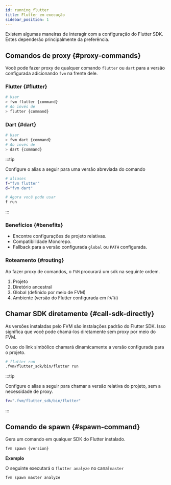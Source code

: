 ```yaml
---
id: running_flutter
title: Flutter em execução
sidebar_position: 1
---
```


Existem algumas maneiras de interagir com a configuração do Flutter SDK. Estes dependerão principalmente da preferência.

## Comandos de proxy {#proxy-commands}

Você pode fazer proxy de qualquer comando `flutter` ou `dart` para a versão configurada adicionando `fvm` na frente dele.

### Flutter {#flutter}

```bash
# Usar
> fvm flutter {command}
# Ao invés de
> flutter {command}
```

### Dart {#dart}

```bash
# Usar
> fvm dart {command}
# Ao invés de
> dart {command}
```

:::tip

Configure o alias a seguir para uma versão abreviada do comando

```bash
# aliases
f="fvm flutter"
d="fvm dart"

# Agora você pode usar
f run
```

:::

### Benefícios {#benefits}

- Encontre configurações de projeto relativas.
- Compatibilidade Monorepo.
- Fallback para a versão configurada `global` ou `PATH` configurada.

### Roteamento {#routing}

Ao fazer proxy de comandos, o `FVM` procurará um sdk na seguinte ordem.

1. Projeto
2. Diretório ancestral
3. Global (definido por meio de FVM)
4. Ambiente (versão do Flutter configurada em `PATH`)

## Chamar SDK diretamente {#call-sdk-directly}

As versões instaladas pelo FVM são instalações padrão do Flutter SDK. Isso significa que você pode chamá-los diretamente sem proxy por meio do FVM.

O uso do link simbólico chamará dinamicamente a versão configurada para o projeto.

```bash
# flutter run
.fvm/flutter_sdk/bin/flutter run
```

:::tip

Configure o alias a seguir para chamar a versão relativa do projeto, sem a necessidade de proxy.

```bash
fv=".fvm/flutter_sdk/bin/flutter"
```

:::

## Comando de spawn {#spawn-command}

Gera um comando em qualquer SDK do Flutter instalado.

```bash
fvm spawn {version}
```

**Exemplo**

O seguinte executará o `flutter analyze` no canal `master`

```bash
fvm spawn master analyze
```
